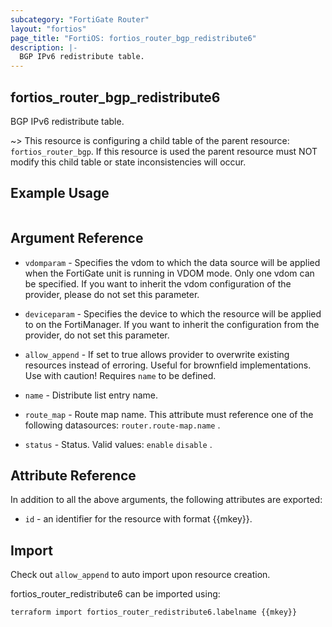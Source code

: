 ```yaml
---
subcategory: "FortiGate Router"
layout: "fortios"
page_title: "FortiOS: fortios_router_bgp_redistribute6"
description: |-
  BGP IPv6 redistribute table.
---
```


## fortios_router_bgp_redistribute6
BGP IPv6 redistribute table.

~> This resource is configuring a child table of the parent resource: `fortios_router_bgp`. If this resource is used the parent resource must NOT modify this child table or state inconsistencies will occur.


## Example Usage

```hcl

```

## Argument Reference
* `vdomparam` - Specifies the vdom to which the data source will be applied when the FortiGate unit is running in VDOM mode. Only one vdom can be specified. If you want to inherit the vdom configuration of the provider, please do not set this parameter.
* `deviceparam` - Specifies the device to which the resource will be applied to on the FortiManager. If you want to inherit the configuration from the provider, do not set this parameter.
* `allow_append` - If set to true allows provider to overwrite existing resources instead of erroring. Useful for brownfield implementations. Use with caution! Requires `name` to be defined.

* `name` - Distribute list entry name.
* `route_map` - Route map name. This attribute must reference one of the following datasources: `router.route-map.name` .
* `status` - Status. Valid values: `enable` `disable` .

## Attribute Reference

In addition to all the above arguments, the following attributes are exported:
* `id` - an identifier for the resource with format {{mkey}}.

## Import

Check out `allow_append` to auto import upon resource creation.

fortios_router_redistribute6 can be imported using:
```sh
terraform import fortios_router_redistribute6.labelname {{mkey}}
```
